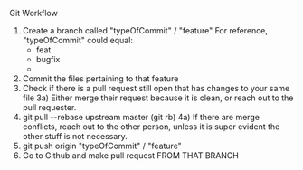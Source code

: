 Git Workflow


1) Create a branch called "typeOfCommit" / "feature"
  For reference, "typeOfCommit" could equal:
    - feat
    - bugfix
    - 
2) Commit the files pertaining to that feature
3) Check if there is a pull request still open that has changes to your same file
  3a) Either merge their request because it is clean, or reach out to the pull requester.
4) git pull --rebase upstream master (git rb)
  4a) If there are merge conflicts, reach out to the other person, unless it is super evident the other stuff is not necessary.
5) git push origin "typeOfCommit" / "feature"
6) Go to Github and make pull request FROM THAT BRANCH
